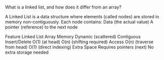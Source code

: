 What is a linked list, and how does it differ from an array?

A Linked List is a data structure where elements (called nodes) are stored in memory non-contiguously. Each node contains:
Data (the actual value)
A pointer (reference) to the next node


Feature	            Linked List	                    Array
Memory	            Dynamic (scattered)	            Contiguous
Insert/Delete	    O(1) (at head)	                O(n) (shifting required)
Access	            O(n) (traverse from head)	    O(1) (direct indexing)
Extra Space	        Requires pointers (next)	    No extra storage needed

